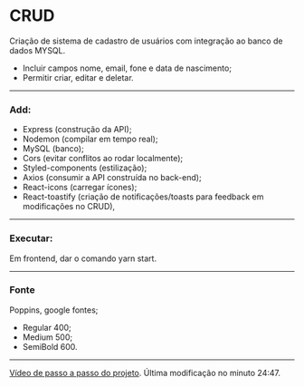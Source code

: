 # CRUD 
Criação de sistema de cadastro de usuários com integração ao banco de dados MYSQL.

- Incluir campos nome, email, fone e data de nascimento;
- Permitir criar, editar e deletar.

_____

### Add:
- Express (construção da API); 
- Nodemon (compilar em tempo real); 
- MySQL (banco);
- Cors (evitar conflitos ao rodar localmente);
- Styled-components (estilização);
- Axios (consumir a API construída no back-end);
- React-icons (carregar ícones);
- React-toastify (criação de notificações/toasts para feedback em modificações no CRUD),

___
### Executar:
Em frontend, dar o comando yarn start.
___
### Fonte
Poppins, google fontes;
- Regular 400;
- Medium 500;
- SemiBold 600.

___

[Vídeo de passo a passo do projeto](https://www.youtube.com/watch?v=voXTVTW73E8).
Última modificação no minuto 24:47.

